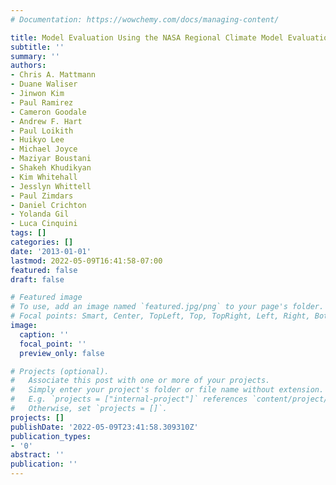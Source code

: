 ```yaml
---
# Documentation: https://wowchemy.com/docs/managing-content/

title: Model Evaluation Using the NASA Regional Climate Model Evaluation System (RCMES)
subtitle: ''
summary: ''
authors:
- Chris A. Mattmann
- Duane Waliser
- Jinwon Kim
- Paul Ramirez
- Cameron Goodale
- Andrew F. Hart
- Paul Loikith
- Huikyo Lee
- Michael Joyce
- Maziyar Boustani
- Shakeh Khudikyan
- Kim Whitehall
- Jesslyn Whittell
- Paul Zimdars
- Daniel Crichton
- Yolanda Gil
- Luca Cinquini
tags: []
categories: []
date: '2013-01-01'
lastmod: 2022-05-09T16:41:58-07:00
featured: false
draft: false

# Featured image
# To use, add an image named `featured.jpg/png` to your page's folder.
# Focal points: Smart, Center, TopLeft, Top, TopRight, Left, Right, BottomLeft, Bottom, BottomRight.
image:
  caption: ''
  focal_point: ''
  preview_only: false

# Projects (optional).
#   Associate this post with one or more of your projects.
#   Simply enter your project's folder or file name without extension.
#   E.g. `projects = ["internal-project"]` references `content/project/deep-learning/index.md`.
#   Otherwise, set `projects = []`.
projects: []
publishDate: '2022-05-09T23:41:58.309310Z'
publication_types:
- '0'
abstract: ''
publication: ''
---
```

